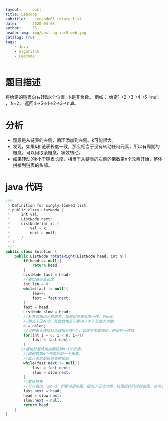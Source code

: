 ```yaml
---
layout:     post
title: Leecode
subtitle:    Leecode61 rotate-list
date:       2020-04-08
author:     ZS
header-img: img/post-bg-ios9-web.jpg
catalog: true
tags: 
    - Java
    - Algorithm
    - Leecode
---
```



# 题目描述
将给定的链表向右转动k个位置，k是非负数。
例如：
给定1->2->3->4->5->null ， k=2，
返回4->5->1->2->3->null。
# 分析
* 题意是从链表的左侧，循环添加到左侧。k可能很大。
* 发现，如果k和链表长度一致，那么相当于没有转动任何元素，所以有周期的概念，可以用取余概念，等效转动。
* 如果转动的k小于链表长度，相当于从链表的右侧的倒数第n个元素开始，整体拼接到链表的头部。
# java 代码
```java 
/**
 * Definition for singly-linked list.
 * public class ListNode {
 *     int val;
 *     ListNode next;
 *     ListNode(int x) {
 *         val = x;
 *         next = null;
 *     }
 * }
 */
public class Solution {
    public ListNode rotateRight(ListNode head, int n){
        if(head == null){
            return head;
        }        
        ListNode fast = head;
        //要知道链表长度
        int len = 0;
        while(fast != null){
            len++;
            fast = fast.next;
        }
        fast = head;
        ListNode slow = head;
        //从右边挪动元素向左，如果和链表长度一样，则n=0。
        //相当于没有动，其他就相当于挪动了小于长度的次数。
        n = n%len;
        //目的是让快指针比慢指针快n个，如果不需要挪动，两指针一样快
        for(int i = 0; i < n; i++){
            fast = fast.next;
        }
       //慢指针最终指向倒数第n+1个元素。
        //即倒数第n个元素的前一个元素。
        //此元素就是新链表的尾部
        while(fast.next != null){
            fast = fast.next;
            slow = slow.next;
        }
        //重新拼接
        //可以看出，当n=0，即挪动很多圈，相当于没动时候，快慢指针同时到表尾，也可以
        fast.next = head;
        head = slow.next;
        slow.next = null;       
        return head;        
    }
}
```